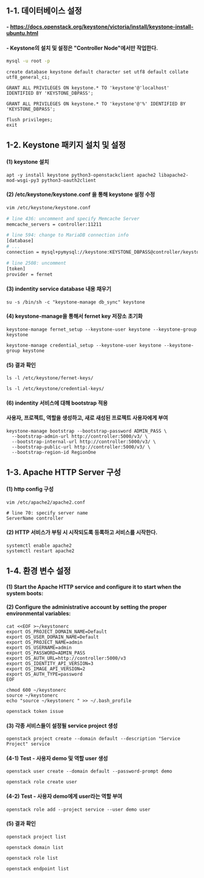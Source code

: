 ## 1-1. 데이터베이스 설정

#### - https://docs.openstack.org/keystone/victoria/install/keystone-install-ubuntu.html

#### - Keystone의 설치 및 설정은 "Controller Node"에서만 작업한다.

```bash
mysql -u root -p
```

```
create database keystone default character set utf8 default collate utf8_general_ci;

GRANT ALL PRIVILEGES ON keystone.* TO 'keystone'@'localhost' IDENTIFIED BY 'KEYSTONE_DBPASS';

GRANT ALL PRIVILEGES ON keystone.* TO 'keystone'@'%' IDENTIFIED BY 'KEYSTONE_DBPASS';

flush privileges;
exit
```

## 1-2. Keystone 패키지 설치 및 설정

#### (1) keystone 설치 
```
apt -y install keystone python3-openstackclient apache2 libapache2-mod-wsgi-py3 python3-oauth2client
```

#### (2) /etc/keystone/keystone.conf 을 통해 keystone 설정 수정
```bash
vim /etc/keystone/keystone.conf

# line 436: uncomment and specify Memcache Server
memcache_servers = controller:11211

# line 594: change to MariaDB connection info
[database]
# ...
connection = mysql+pymysql://keystone:KEYSTONE_DBPASS@controller/keystone

# line 2508: uncomment
[token]
provider = fernet
```

#### (3) indentity service database 내용 채우기
```
su -s /bin/sh -c "keystone-manage db_sync" keystone
```

#### (4) keystone-manage을 통해서 fernet key 저장소 초기화
```
keystone-manage fernet_setup --keystone-user keystone --keystone-group keystone

keystone-manage credential_setup --keystone-user keystone --keystone-group keystone
```
#### (5) 결과 확인
```
ls -l /etc/keystone/fernet-keys/

ls -l /etc/keystone/credential-keys/
```

#### (6) indentity 서비스에 대해 bootstrap 적용
#### 사용자, 프로젝트, 역할을 생성하고, 새로 새성된 프로젝트 사용자에게 부여
```
keystone-manage bootstrap --bootstrap-password ADMIN_PASS \
  --bootstrap-admin-url http://controller:5000/v3/ \
  --bootstrap-internal-url http://controller:5000/v3/ \
  --bootstrap-public-url http://controller:5000/v3/ \
  --bootstrap-region-id RegionOne
```

## 1-3. Apache HTTP Server 구성

#### (1) http config 구성
```
vim /etc/apache2/apache2.conf

# line 70: specify server name
ServerName controller
```

#### (2) HTTP 서비스가 부팅 시 시작되도록 등록하고 서비스를 시작한다.
```
systemctl enable apache2
systemctl restart apache2
```

## 1-4. 환경 변수 설정

#### (1) Start the Apache HTTP service and configure it to start when the system boots:
#### (2) Configure the administrative account by setting the proper environmental variables:
```
cat <<EOF >~/keystonerc
export OS_PROJECT_DOMAIN_NAME=Default
export OS_USER_DOMAIN_NAME=Default
export OS_PROJECT_NAME=admin
export OS_USERNAME=admin
export OS_PASSWORD=ADMIN_PASS
export OS_AUTH_URL=http://controller:5000/v3
export OS_IDENTITY_API_VERSION=3
export OS_IMAGE_API_VERSION=2
export OS_AUTH_TYPE=password
EOF
```
```
chmod 600 ~/keystonerc
source ~/keystonerc
echo "source ~/keystonerc " >> ~/.bash_profile

openstack token issue
```

#### (3) 각종 서비스들이 설정될 service project 생성
```
openstack project create --domain default --description "Service Project" service
```

#### (4-1) Test - 사용자 demo 및 역할 user 생성
```
openstack user create --domain default --password-prompt demo

openstack role create user
```

#### (4-2) Test - 사용자 demo에게 user라는 역할 부여
```
openstack role add --project service --user demo user
```

#### (5) 결과 확인
```
openstack project list

openstack domain list

openstack role list

openstack endpoint list
```